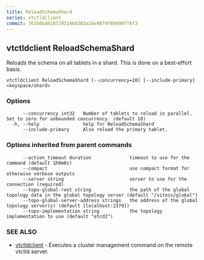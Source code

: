 ```yaml
---
title: ReloadSchemaShard
series: vtctldclient
commit: 76350bd01072921484303a16e9879f69d907f6f3
---
```

## vtctldclient ReloadSchemaShard

Reloads the schema on all tablets in a shard. This is done on a best-effort basis.

```
vtctldclient ReloadSchemaShard [--concurrency=10] [--include-primary] <keyspace/shard>
```

### Options

```
      --concurrency int32   Number of tablets to reload in parallel. Set to zero for unbounded concurrency. (default 10)
  -h, --help                help for ReloadSchemaShard
      --include-primary     Also reload the primary tablet.
```

### Options inherited from parent commands

```
      --action_timeout duration              timeout to use for the command (default 1h0m0s)
      --compact                              use compact format for otherwise verbose outputs
      --server string                        server to use for the connection (required)
      --topo-global-root string              the path of the global topology data in the global topology server (default "/vitess/global")
      --topo-global-server-address strings   the address of the global topology server(s) (default [localhost:2379])
      --topo-implementation string           the topology implementation to use (default "etcd2")
```

### SEE ALSO

* [vtctldclient](../)	 - Executes a cluster management command on the remote vtctld server.

